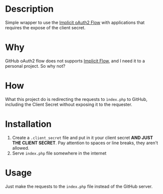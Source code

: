 # Description
Simple wrapper to use the [Implicit oAuth2 Flow](https://tools.ietf.org/html/rfc6749#section-1.3.2) with applications that requires the expose of the client secret.

# Why
GitHub oAuth2 flow does not supports [Implicit Flow](https://tools.ietf.org/html/rfc6749#section-1.3.2), and I need it to a personal project. So why not?

# How
What this project do is redirecting the requests to ``ìndex.php`` to GitHub, including the Client Secret without exposing it to the requester.

# Installation
1. Create a ``.client_secret`` file and put in it your client secret **AND JUST THE CLIENT SECRET**. Pay attention to spaces or line breaks, they aren't allowed.
2. Serve ``index.php`` file somewhere in the internet

# Usage
Just make the requests to the ``index.php`` file instead of the GitHub server.
